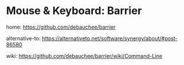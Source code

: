 # Mouse & Keyboard: Barrier
home: https://github.com/debauchee/barrier

alternative-to: https://alternativeto.net/software/synergy/about/#post-86580

wiki: https://github.com/debauchee/barrier/wiki/Command-Line
